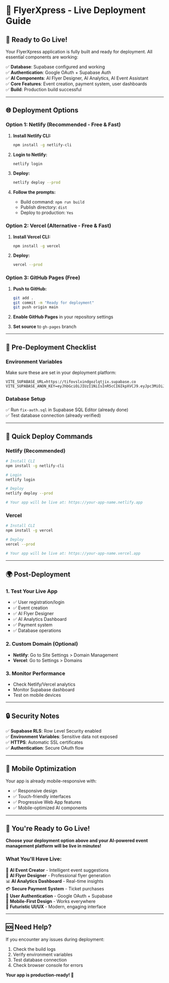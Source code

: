 # 🚀 FlyerXpress - Live Deployment Guide

## 🎯 **Ready to Go Live!**

Your FlyerXpress application is fully built and ready for deployment. All essential components are working:

✅ **Database**: Supabase configured and working  
✅ **Authentication**: Google OAuth + Supabase Auth  
✅ **AI Components**: AI Flyer Designer, AI Analytics, AI Event Assistant  
✅ **Core Features**: Event creation, payment system, user dashboards  
✅ **Build**: Production build successful  

---

## 🌐 **Deployment Options**

### **Option 1: Netlify (Recommended - Free & Fast)**

1. **Install Netlify CLI:**
   ```bash
   npm install -g netlify-cli
   ```

2. **Login to Netlify:**
   ```bash
   netlify login
   ```

3. **Deploy:**
   ```bash
   netlify deploy --prod
   ```

4. **Follow the prompts:**
   - Build command: `npm run build`
   - Publish directory: `dist`
   - Deploy to production: `Yes`

### **Option 2: Vercel (Alternative - Free & Fast)**

1. **Install Vercel CLI:**
   ```bash
   npm install -g vercel
   ```

2. **Deploy:**
   ```bash
   vercel --prod
   ```

### **Option 3: GitHub Pages (Free)**

1. **Push to GitHub:**
   ```bash
   git add .
   git commit -m "Ready for deployment"
   git push origin main
   ```

2. **Enable GitHub Pages** in your repository settings
3. **Set source** to `gh-pages` branch

---

## 🔧 **Pre-Deployment Checklist**

### **Environment Variables**
Make sure these are set in your deployment platform:

```env
VITE_SUPABASE_URL=https://tifovslxindgozlqtjix.supabase.co
VITE_SUPABASE_ANON_KEY=eyJhbGciOiJIUzI1NiIsInR5cCI6IkpXVCJ9.eyJpc3MiOiJzdXBhYmFzZSIsInJlZiI6InRpZm92c2x4aW5kZ296bHF0aml4Iiwicm9sZSI6ImFub24iLCJpYXQiOjE3NTY1NDMzNDgsImV4cCI6MjA3MjExOTM0OH0.x7ljH0JhlutIrOEsTHe4nBrWhVA_Y9aiiRKfGfh1inE
```

### **Database Setup**
✅ Run `fix-auth.sql` in Supabase SQL Editor (already done)  
✅ Test database connection (already verified)  

---

## 🚀 **Quick Deploy Commands**

### **Netlify (Recommended)**
```bash
# Install CLI
npm install -g netlify-cli

# Login
netlify login

# Deploy
netlify deploy --prod

# Your app will be live at: https://your-app-name.netlify.app
```

### **Vercel**
```bash
# Install CLI
npm install -g vercel

# Deploy
vercel --prod

# Your app will be live at: https://your-app-name.vercel.app
```

---

## 🌍 **Post-Deployment**

### **1. Test Your Live App**
- ✅ User registration/login
- ✅ Event creation
- ✅ AI Flyer Designer
- ✅ AI Analytics Dashboard
- ✅ Payment system
- ✅ Database operations

### **2. Custom Domain (Optional)**
- **Netlify**: Go to Site Settings > Domain Management
- **Vercel**: Go to Settings > Domains

### **3. Monitor Performance**
- Check Netlify/Vercel analytics
- Monitor Supabase dashboard
- Test on mobile devices

---

## 🔒 **Security Notes**

✅ **Supabase RLS**: Row Level Security enabled  
✅ **Environment Variables**: Sensitive data not exposed  
✅ **HTTPS**: Automatic SSL certificates  
✅ **Authentication**: Secure OAuth flow  

---

## 📱 **Mobile Optimization**

Your app is already mobile-responsive with:
- ✅ Responsive design
- ✅ Touch-friendly interfaces
- ✅ Progressive Web App features
- ✅ Mobile-optimized AI components

---

## 🎉 **You're Ready to Go Live!**

**Choose your deployment option above and your AI-powered event management platform will be live in minutes!**

### **What You'll Have Live:**
🤖 **AI Event Creator** - Intelligent event suggestions  
🎨 **AI Flyer Designer** - Professional flyer generation  
📊 **AI Analytics Dashboard** - Real-time insights  
💳 **Secure Payment System** - Ticket purchases  
🔐 **User Authentication** - Google OAuth + Supabase  
📱 **Mobile-First Design** - Works everywhere  
🚀 **Futuristic UI/UX** - Modern, engaging interface  

---

## 🆘 **Need Help?**

If you encounter any issues during deployment:
1. Check the build logs
2. Verify environment variables
3. Test database connection
4. Check browser console for errors

**Your app is production-ready! 🚀**
